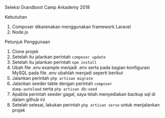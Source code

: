 Seleksi Grandboot Camp Arkademy 2018

Kebutuhan 
1. Composer dikarenakan menggunakan framework Laravel
2. Node.js

Petunjuk Penggunaan
1. Clone projek
2. Setelah itu jalankan perintah <code>composer update</code>
3. Setelah itu jalankan perintah <code>npm install</code>
3. Ubah file .env.example menjadi .env serta pada bagian konfigurasi MySQL pada file .env ubahlah menjadi seperti berikut 
4. Jalankan perintah <code>php artisan migrate</code>
5. Jalankan seeder table dengan perintah <code>composer dump-autoload</code> serta <code>php artisan db:seed</code>
6. Apabila perintah seeder gagal, saya telah menyediakan backup sql di dalam github ini
7. Setelah selesai, lakukan perintah <code>php artisan serve</code> untuk menjalankan projek


